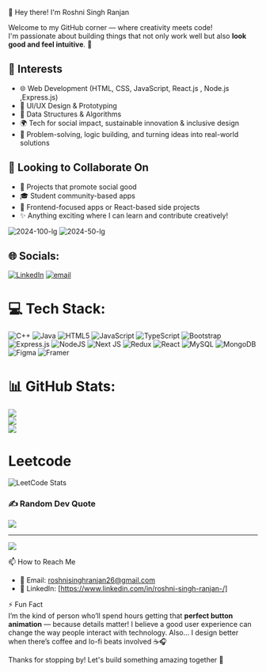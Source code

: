 👋 Hey there! I'm Roshni Singh Ranjan
 
Welcome to my GitHub corner — where creativity meets code!  
I'm passionate about building things that not only work well but also **look good and feel intuitive**. 🚀

## 👀 Interests  
- 🌐  Web Development (HTML, CSS, JavaScript, React.js , Node.js ,Express.js)
- 🎨 UI/UX Design & Prototyping  
- 🧠 Data Structures & Algorithms 
- 🌍 Tech for social impact, sustainable innovation & inclusive design  
- 🧩 Problem-solving, logic building, and turning ideas into real-world solutions  

 ## 💞️ Looking to Collaborate On  
- 🌟 Projects that promote social good  
- 🎓 Student community-based apps  
- 📱 Frontend-focused apps or React-based side projects  
- ✨ Anything exciting where I can learn and contribute creatively! 

![2024-100-lg](https://github.com/user-attachments/assets/810f783d-ecb8-46f4-8ba1-076d7cc42efe)
![2024-50-lg](https://github.com/user-attachments/assets/9b2c25fb-50aa-449d-adad-2c6154e73adf)

## 🌐 Socials:
[![LinkedIn](https://img.shields.io/badge/LinkedIn-%230077B5.svg?logo=linkedin&logoColor=white)](https://linkedin.com/in/https://www.linkedin.com/in/roshni-singh-ranjan-/) [![email](https://img.shields.io/badge/Email-D14836?logo=gmail&logoColor=white)](mailto:roshnisinghranjan26@gmail.com) 

# 💻 Tech Stack:
![C++](https://img.shields.io/badge/c++-%2300599C.svg?style=for-the-badge&logo=c%2B%2B&logoColor=white) ![Java](https://img.shields.io/badge/java-%23ED8B00.svg?style=for-the-badge&logo=openjdk&logoColor=white) ![HTML5](https://img.shields.io/badge/html5-%23E34F26.svg?style=for-the-badge&logo=html5&logoColor=white) ![JavaScript](https://img.shields.io/badge/javascript-%23323330.svg?style=for-the-badge&logo=javascript&logoColor=%23F7DF1E) ![TypeScript](https://img.shields.io/badge/typescript-%23007ACC.svg?style=for-the-badge&logo=typescript&logoColor=white) ![Bootstrap](https://img.shields.io/badge/bootstrap-%238511FA.svg?style=for-the-badge&logo=bootstrap&logoColor=white) ![Express.js](https://img.shields.io/badge/express.js-%23404d59.svg?style=for-the-badge&logo=express&logoColor=%2361DAFB) ![NodeJS](https://img.shields.io/badge/node.js-6DA55F?style=for-the-badge&logo=node.js&logoColor=white) ![Next JS](https://img.shields.io/badge/Next-black?style=for-the-badge&logo=next.js&logoColor=white) ![Redux](https://img.shields.io/badge/redux-%23593d88.svg?style=for-the-badge&logo=redux&logoColor=white) ![React](https://img.shields.io/badge/react-%2320232a.svg?style=for-the-badge&logo=react&logoColor=%2361DAFB) ![MySQL](https://img.shields.io/badge/mysql-4479A1.svg?style=for-the-badge&logo=mysql&logoColor=white) ![MongoDB](https://img.shields.io/badge/MongoDB-%234ea94b.svg?style=for-the-badge&logo=mongodb&logoColor=white) ![Figma](https://img.shields.io/badge/figma-%23F24E1E.svg?style=for-the-badge&logo=figma&logoColor=white) ![Framer](https://img.shields.io/badge/Framer-black?style=for-the-badge&logo=framer&logoColor=blue)
# 📊 GitHub Stats:
![](https://github-readme-stats.vercel.app/api?username=RoshniSingh12220981&theme=radical&hide_border=true&include_all_commits=true&count_private=false)<br/>
![](https://nirzak-streak-stats.vercel.app/?user=RoshniSingh12220981&theme=radical&hide_border=true)<br/>
![](https://github-readme-stats.vercel.app/api/top-langs/?username=RoshniSingh12220981&theme=radical&hide_border=true&include_all_commits=true&count_private=false&layout=compact)
# Leetcode
![LeetCode Stats](https://leetcard.jacoblin.cool/Roshni0412?theme=radical&font=Noto%20Sans%20Ogham)

### ✍️ Random Dev Quote
![](https://quotes-github-readme.vercel.app/api?type=horizontal&theme=radical)

---
[![](https://visitcount.itsvg.in/api?id=RoshniSingh12220981&icon=0&color=0)](https://visitcount.itsvg.in)

<!-- Proudly created with GPRM ( https://gprm.itsvg.in ) -->

 📫 How to Reach Me  
- 📩 Email: roshnisinghranjan26@gmail.com  
- 💼 LinkedIn: [https://www.linkedin.com/in/roshni-singh-ranjan-/]  
 
⚡ Fun Fact  
I’m the kind of person who’ll spend hours getting that **perfect button animation** — because details matter! I believe a good user experience can change the way people interact with technology. Also… I design better when there’s coffee and lo-fi beats involved ☕🎧

Thanks for stopping by! Let's build something amazing together 💫
